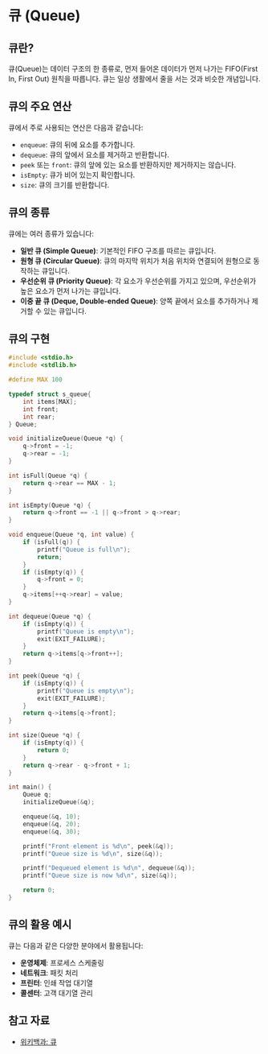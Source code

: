 # 큐 (Queue)

## 큐란?
큐(Queue)는 데이터 구조의 한 종류로, 먼저 들어온 데이터가 먼저 나가는 FIFO(First In, First Out) 원칙을 따릅니다. 큐는 일상 생활에서 줄을 서는 것과 비슷한 개념입니다.

## 큐의 주요 연산
큐에서 주로 사용되는 연산은 다음과 같습니다:
- `enqueue`: 큐의 뒤에 요소를 추가합니다.
- `dequeue`: 큐의 앞에서 요소를 제거하고 반환합니다.
- `peek` 또는 `front`: 큐의 앞에 있는 요소를 반환하지만 제거하지는 않습니다.
- `isEmpty`: 큐가 비어 있는지 확인합니다.
- `size`: 큐의 크기를 반환합니다.

## 큐의 종류
큐에는 여러 종류가 있습니다:
- **일반 큐 (Simple Queue)**: 기본적인 FIFO 구조를 따르는 큐입니다.
- **원형 큐 (Circular Queue)**: 큐의 마지막 위치가 처음 위치와 연결되어 원형으로 동작하는 큐입니다.
- **우선순위 큐 (Priority Queue)**: 각 요소가 우선순위를 가지고 있으며, 우선순위가 높은 요소가 먼저 나가는 큐입니다.
- **이중 끝 큐 (Deque, Double-ended Queue)**: 양쪽 끝에서 요소를 추가하거나 제거할 수 있는 큐입니다.

## 큐의 구현

```c
#include <stdio.h>
#include <stdlib.h>

#define MAX 100

typedef struct s_queue{
	int items[MAX];
	int front;
	int rear;
} Queue;

void initializeQueue(Queue *q) {
	q->front = -1;
	q->rear = -1;
}

int isFull(Queue *q) {
	return q->rear == MAX - 1;
}

int isEmpty(Queue *q) {
	return q->front == -1 || q->front > q->rear;
}

void enqueue(Queue *q, int value) {
	if (isFull(q)) {
		printf("Queue is full\n");
		return;
	}
	if (isEmpty(q)) {
		q->front = 0;
	}
	q->items[++q->rear] = value;
}

int dequeue(Queue *q) {
	if (isEmpty(q)) {
		printf("Queue is empty\n");
		exit(EXIT_FAILURE);
	}
	return q->items[q->front++];
}

int peek(Queue *q) {
	if (isEmpty(q)) {
		printf("Queue is empty\n");
		exit(EXIT_FAILURE);
	}
	return q->items[q->front];
}

int size(Queue *q) {
	if (isEmpty(q)) {
		return 0;
	}
	return q->rear - q->front + 1;
}

int main() {
	Queue q;
	initializeQueue(&q);

	enqueue(&q, 10);
	enqueue(&q, 20);
	enqueue(&q, 30);

	printf("Front element is %d\n", peek(&q));
	printf("Queue size is %d\n", size(&q));

	printf("Dequeued element is %d\n", dequeue(&q));
	printf("Queue size is now %d\n", size(&q));

	return 0;
}
```

## 큐의 활용 예시
큐는 다음과 같은 다양한 분야에서 활용됩니다:
- **운영체제**: 프로세스 스케줄링
- **네트워크**: 패킷 처리
- **프린터**: 인쇄 작업 대기열
- **콜센터**: 고객 대기열 관리

## 참고 자료
- [위키백과: 큐](https://ko.wikipedia.org/wiki/%ED%81%90_(%EC%BB%B4%ED%93%A8%ED%8C%85))
